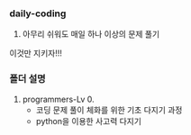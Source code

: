### daily-coding

1. 아무리 쉬워도 매일 하나 이상의 문제 풀기

이것만 지키자!!!

### 폴더 설명
1. programmers-Lv 0.
    - 코딩 문제 풀이 체화를 위한 기초 다지기 과정
    - python을 이용한 사고력 다지기